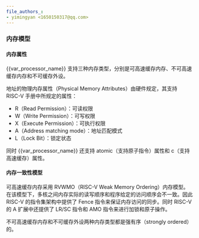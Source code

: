 ```yaml
---
file_authors_:
- yimingyan <1650150317@qq.com> 
---
```


### 内存模型

#### 内存属性

{{var_processor_name}} 支持三种内存类型，分别是可高速缓存内存、不可高速缓存内存和不可缓存外设。

地址的物理内存属性（Physical Memory Attributes）由硬件规定，其支持 RISC-V 手册中所规定的属性：

* R（Read Permission）：可读权限
* W（Write Permission）：可写权限
* X（Execute Permission）：可执行权限
* A（Address matching mode）：地址匹配模式
* L（Lock Bit）：锁定状态

同时 {{var_processor_name}} 还支持 atomic（支持原子指令）属性和 c（支持高速缓存）属性。

#### 内存一致性模型

可高速缓存内存采用 RVWMO（RISC-V Weak Memory Ordering）内存模型。在该模型下，多核之间内存实际的读写顺序和程序给定的访问顺序会不一致。因此 RISC-V 的指令集架构中提供了 Fence 指令来保证内存访问的同步。同时 RISC-V 的 A 扩展中还提供了 LR/SC 指令和 AMO 指令来进行加锁和原子操作。

不可高速缓存内存和不可缓存外设两种内存类型都是强有序（strongly ordered）的。